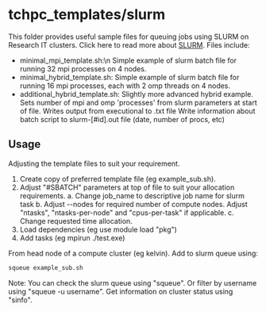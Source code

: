 tchpc_templates/slurm
===

This folder provides useful sample files for queuing jobs using SLURM on Research IT clusters. Click here to read more about [SLURM](https://slurm.schedmd.com/documentation.html). Files include:
 - minimal_mpi_template.sh:\n
	Simple example of slurm batch file for running 32 mpi processes on 4 nodes.
 - minimal_hybrid_template.sh:
	Simple example of slurm batch file for running 16 mpi processes, each with 2 omp threads on 4 nodes.
 - additional_hybrid_template.sh:
	Slightly more advanced hybrid example. 
	Sets number of mpi and omp 'processes' from slurm parameters at start of file.
	Writes output from executional to .txt file
	Write information about batch script to slurm-[#id].out file (date, number of procs, etc)


Usage
---
Adjusting the template files to suit your requirement.
1. Create copy of preferred template file (eg example_sub.sh).
2. Adjust "#SBATCH" parameters at top of file to suit your allocation requirements.
	a. Change job_name to descriptive job name for slurm task 
	b. Adjust --nodes for required number of compute nodes. Adjust "ntasks", "ntasks-per-node" and "cpus-per-task" if applicable.
	c. Change requested time allocation.
3. Load dependencies (eg use module load "pkg")
4. Add tasks (eg mpirun ./test.exe)

From head node of a compute cluster (eg kelvin). Add to slurm queue using: 
```bash
squeue example_sub.sh
``` 

Note: You can check the slurm queue using "squeue". Or filter by username using "squeue -u username". Get information on cluster status using "sinfo".
